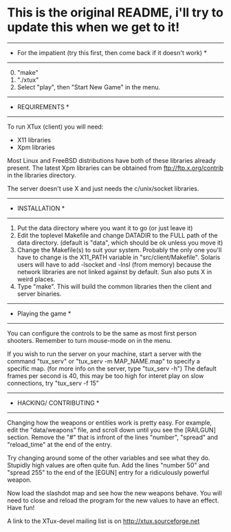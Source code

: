 # This is the original README, i'll try to update this when we get to it!

**************************************************************************
* For the impatient (try this first, then come back if it doesn't work)  *
**************************************************************************
0. "make"
1. "./xtux"
2. Select "play", then "Start New Game" in the menu.

****************
* REQUIREMENTS *
****************
To run XTux (client) you will need:

* X11 libraries
* Xpm libraries

Most Linux and FreeBSD distributions have both of these libraries already
present. The latest Xpm libraries can be obtained from ftp://ftp.x.org/contrib
in the libraries directory.

The server doesn't use X and just needs the c/unix/socket libraries.

****************
* INSTALLATION *
****************

1. Put the data directory where you want it to go (or just leave it)
2. Edit the toplevel Makefile and change DATADIR to the FULL path of the
   data directory. (default is "data", which should be ok unless you move it)
3. Change the Makefile(s) to suit your system. Probably the only one you'll
   have to change is the X11_PATH variable in "src/client/Makefile". Solaris
   users will have to add -lsocket and -lnsl (from memory) because the network
   libraries are not linked against by default. Sun also puts X in weird places.
4. Type "make". This will build the common libraries then the client and server
   binaries.

********************
* Playing the game *
********************

You can configure the controls to be the same as most first person shooters.
Remember to turn mouse-mode on in the menu.

If you wish to run the server on your machine, start a server with the
command "tux_serv" or "tux_serv -m MAP_NAME.map" to specify a specific map.
(for more info on the server, type "tux_serv -h")
The default frames per second is 40, this may be too high for interet play
on slow connections, try "tux_serv -f 15"

*************************
* HACKING/ CONTRIBUTING *
*************************

Changing how the weapons or entities work is pretty easy. For example, edit
the "data/weapons" file, and scroll down until you see the [RAILGUN] section.
Remove the "#" that is infront of the lines "number", "spread" and "reload_time"
at the end of the entry.

Try changing around some of the other variables and see what they do.
Stupidly high values are often quite fun. Add the lines "number 50" and
"spread 255" to the end of the [EGUN] entry for a ridiculously powerful weapon.

Now load the slashdot map and see how the new weapons behave.
You will need to close and reload the program for the new values to have an
effect. Have fun!

A link to the XTux-devel mailing list is on http://xtux.sourceforge.net

